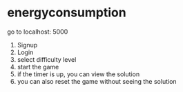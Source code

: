 # energyconsumption
go to localhost: 5000
1. Signup
2. Login
3. select difficulty level
4. start the game
5. if the timer is up, you can view the solution
6. you can also reset the game without seeing the solution
